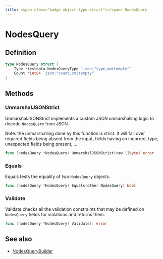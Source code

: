 ```yaml
---
title: <span class="badge object-type-struct"></span> NodesQuery
---
```

# <span class="badge object-type-struct"></span> NodesQuery

## Definition

```go
type NodesQuery struct {
    Type *testdata.NodesQueryType `json:"type,omitempty"`
    Count *int64 `json:"count,omitempty"`
}
```
## Methods

### <span class="badge object-method"></span> UnmarshalJSONStrict

UnmarshalJSONStrict implements a custom JSON unmarshalling logic to decode `NodesQuery` from JSON.

Note: the unmarshalling done by this function is strict. It will fail over required fields being absent from the input, fields having an incorrect type, unexpected fields being present, …

```go
func (nodesQuery *NodesQuery) UnmarshalJSONStrict(raw []byte) error
```

### <span class="badge object-method"></span> Equals

Equals tests the equality of two `NodesQuery` objects.

```go
func (nodesQuery *NodesQuery) Equals(other NodesQuery) bool
```

### <span class="badge object-method"></span> Validate

Validate checks all the validation constraints that may be defined on `NodesQuery` fields for violations and returns them.

```go
func (nodesQuery *NodesQuery) Validate() error
```

## See also

 * <span class="badge builder"></span> [NodesQueryBuilder](./builder-NodesQueryBuilder.md)
